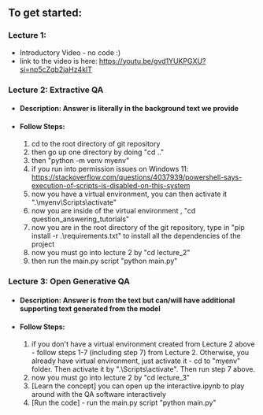 



## To get started:
### Lecture 1:
 - Introductory Video - no code :) 
 - link to the video is here: https://youtu.be/gvd1YUKPGXU?si=np5cZqb2jaHz4klT  
### Lecture 2: Extractive QA 
 - #### Description: Answer is literally in the background text we provide
 - #### Follow Steps: 
    1. cd to the root directory of git repository
    2. then go up one directory by doing "cd .."
    3. then "python -m venv myenv"
    4. if you run into permission issues on Windows 11: https://stackoverflow.com/questions/4037939/powershell-says-execution-of-scripts-is-disabled-on-this-system
    5. now you have a virtual environment, you can then activate it ".\myenv\Scripts\activate"
    6. now you are inside of the virtual environment , "cd question_answering_tutorials"
    7. now you are in the root directory of the git repository, type in "pip install -r .\requirements.txt" to install all the dependencies of the project
    8. now you must go into lecture 2 by "cd lecture_2"
    9. then run the main.py script "python main.py"
### Lecture 3: Open Generative QA 
 - #### Description: Answer is from the text but can/will have additional supporting text generated from the model
 - #### Follow Steps: 
    1. if you don't have a virtual environment created from Lecture 2 above - follow steps 1-7 (including step 7) from Lecture 2. Otherwise, you already have virtual environment, just activate it - cd to "myenv" folder. Then activate it by ".\Scripts\activate". Then run step 7 above.
    2. now you must go into lecture 2 by "cd lecture_3"
    3. [Learn the concept] you can open up the interactive.ipynb to play around with the QA software interactively
    4. [Run the code] - run the main.py script "python main.py"

